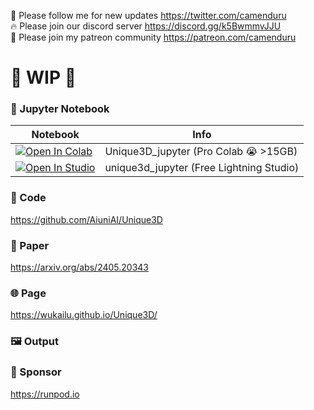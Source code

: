 🐣 Please follow me for new updates https://twitter.com/camenduru <br />
🔥 Please join our discord server https://discord.gg/k5BwmmvJJU <br />
🥳 Please join my patreon community https://patreon.com/camenduru <br />

# 🚦 WIP 🚦

### 🍊 Jupyter Notebook

| Notebook | Info
| --- | --- |
[![Open In Colab](https://colab.research.google.com/assets/colab-badge.svg)](https://colab.research.google.com/github/camenduru/Unique3D-jupyter/blob/main/Unique3D_jupyter.ipynb) | Unique3D_jupyter (Pro Colab 😭 >15GB)
<a target="_blank" href="https://lightning.ai/camenduru/studios/unique3d-jupyter"> <img src="https://pl-bolts-doc-images.s3.us-east-2.amazonaws.com/app-2/studio-badge.svg" alt="Open In Studio"/></a> | unique3d_jupyter (Free Lightning Studio)

### 🧬 Code
https://github.com/AiuniAI/Unique3D

### 📄 Paper
https://arxiv.org/abs/2405.20343

### 🌐 Page
https://wukailu.github.io/Unique3D/

### 🖼 Output


### 🏢 Sponsor
https://runpod.io
